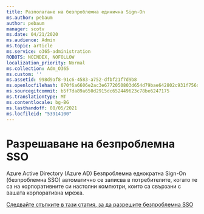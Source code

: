```yaml
---
title: Разполагане на безпроблемна единична Sign-On
ms.author: pebaum
author: pebaum
manager: scotv
ms.date: 04/21/2020
ms.audience: Admin
ms.topic: article
ms.service: o365-administration
ROBOTS: NOINDEX, NOFOLLOW
localization_priority: Normal
ms.collection: Adm_O365
ms.custom: ''
ms.assetid: 998d9af8-91c6-4583-a752-dfbf21f7d9b8
ms.openlocfilehash: 070f6a6606e2ac3e6772050803d654d79bae642802c931f756d1c1ac3421f34d
ms.sourcegitcommit: b5f7da89a650d2915dc652449623c78be6247175
ms.translationtype: MT
ms.contentlocale: bg-BG
ms.lasthandoff: 08/05/2021
ms.locfileid: "53914100"
---
```

# <a name="enable-seamless-sso"></a>Разрешаване на безпроблемна SSO

Azure Active Directory (Azure AD) Безпроблемна еднократна Sign-On (безпроблемна SSO) автоматично се записва в потребителите, когато те са на корпоративните си настолни компютри, които са свързани с вашата корпоративна мрежа.
  
[Следвайте стъпките в тази статия, за да разрешите безпроблемна SSO](https://docs.microsoft.com/azure/active-directory/connect/active-directory-aadconnect-sso-quick-start)
  

